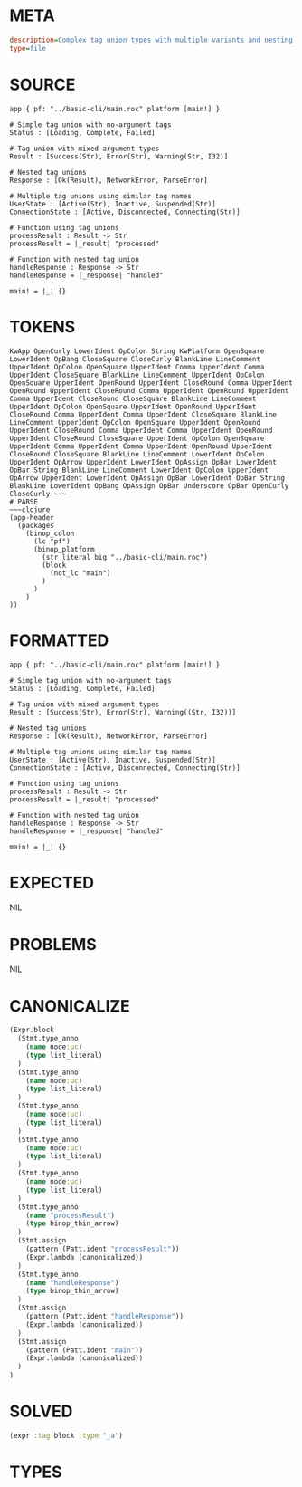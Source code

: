 # META
~~~ini
description=Complex tag union types with multiple variants and nesting
type=file
~~~
# SOURCE
~~~roc
app { pf: "../basic-cli/main.roc" platform [main!] }

# Simple tag union with no-argument tags
Status : [Loading, Complete, Failed]

# Tag union with mixed argument types
Result : [Success(Str), Error(Str), Warning(Str, I32)]

# Nested tag unions
Response : [Ok(Result), NetworkError, ParseError]

# Multiple tag unions using similar tag names
UserState : [Active(Str), Inactive, Suspended(Str)]
ConnectionState : [Active, Disconnected, Connecting(Str)]

# Function using tag unions
processResult : Result -> Str
processResult = |_result| "processed"

# Function with nested tag union
handleResponse : Response -> Str
handleResponse = |_response| "handled"

main! = |_| {}
~~~
# TOKENS
~~~text
KwApp OpenCurly LowerIdent OpColon String KwPlatform OpenSquare LowerIdent OpBang CloseSquare CloseCurly BlankLine LineComment UpperIdent OpColon OpenSquare UpperIdent Comma UpperIdent Comma UpperIdent CloseSquare BlankLine LineComment UpperIdent OpColon OpenSquare UpperIdent OpenRound UpperIdent CloseRound Comma UpperIdent OpenRound UpperIdent CloseRound Comma UpperIdent OpenRound UpperIdent Comma UpperIdent CloseRound CloseSquare BlankLine LineComment UpperIdent OpColon OpenSquare UpperIdent OpenRound UpperIdent CloseRound Comma UpperIdent Comma UpperIdent CloseSquare BlankLine LineComment UpperIdent OpColon OpenSquare UpperIdent OpenRound UpperIdent CloseRound Comma UpperIdent Comma UpperIdent OpenRound UpperIdent CloseRound CloseSquare UpperIdent OpColon OpenSquare UpperIdent Comma UpperIdent Comma UpperIdent OpenRound UpperIdent CloseRound CloseSquare BlankLine LineComment LowerIdent OpColon UpperIdent OpArrow UpperIdent LowerIdent OpAssign OpBar LowerIdent OpBar String BlankLine LineComment LowerIdent OpColon UpperIdent OpArrow UpperIdent LowerIdent OpAssign OpBar LowerIdent OpBar String BlankLine LowerIdent OpBang OpAssign OpBar Underscore OpBar OpenCurly CloseCurly ~~~
# PARSE
~~~clojure
(app-header
  (packages
    (binop_colon
      (lc "pf")
      (binop_platform
        (str_literal_big "../basic-cli/main.roc")
        (block
          (not_lc "main")
        )
      )
    )
))
~~~
# FORMATTED
~~~roc
app { pf: "../basic-cli/main.roc" platform [main!] }

# Simple tag union with no-argument tags
Status : [Loading, Complete, Failed]

# Tag union with mixed argument types
Result : [Success(Str), Error(Str), Warning((Str, I32))]

# Nested tag unions
Response : [Ok(Result), NetworkError, ParseError]

# Multiple tag unions using similar tag names
UserState : [Active(Str), Inactive, Suspended(Str)]
ConnectionState : [Active, Disconnected, Connecting(Str)]

# Function using tag unions
processResult : Result -> Str
processResult = |_result| "processed"

# Function with nested tag union
handleResponse : Response -> Str
handleResponse = |_response| "handled"

main! = |_| {}
~~~
# EXPECTED
NIL
# PROBLEMS
NIL
# CANONICALIZE
~~~clojure
(Expr.block
  (Stmt.type_anno
    (name node:uc)
    (type list_literal)
  )
  (Stmt.type_anno
    (name node:uc)
    (type list_literal)
  )
  (Stmt.type_anno
    (name node:uc)
    (type list_literal)
  )
  (Stmt.type_anno
    (name node:uc)
    (type list_literal)
  )
  (Stmt.type_anno
    (name node:uc)
    (type list_literal)
  )
  (Stmt.type_anno
    (name "processResult")
    (type binop_thin_arrow)
  )
  (Stmt.assign
    (pattern (Patt.ident "processResult"))
    (Expr.lambda (canonicalized))
  )
  (Stmt.type_anno
    (name "handleResponse")
    (type binop_thin_arrow)
  )
  (Stmt.assign
    (pattern (Patt.ident "handleResponse"))
    (Expr.lambda (canonicalized))
  )
  (Stmt.assign
    (pattern (Patt.ident "main"))
    (Expr.lambda (canonicalized))
  )
)
~~~
# SOLVED
~~~clojure
(expr :tag block :type "_a")
~~~
# TYPES
~~~roc
~~~
